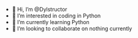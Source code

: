 - 👋 Hi, I’m @Dylstructor
- 👀 I’m interested in coding in Python
- 🌱 I’m currently learning Python
- 💞️ I’m looking to collaborate on nothing currently


<!---
Hello!
--->
